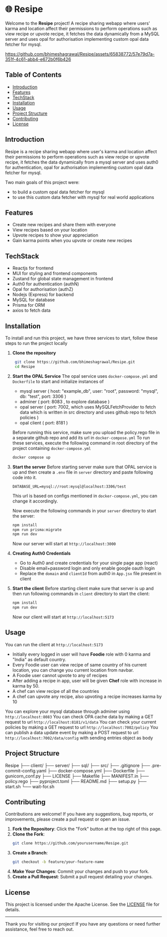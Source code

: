 # 🌐 Resipe

Welcome to the **Resipe** project! A recipe sharing webapp where users' karma and location affect their permissions to perform operations such as view recipe or upvote recipe, it fetches the data dynamically from a MySQL server and uses opal for authorisation implementing custom opal data fetcher for mysql.

https://github.com/bhimeshagrawal/Resipe/assets/65838772/57e79d7a-351f-4c61-abb4-e672b0f6b426

## Table of Contents
- [Introduction](#introduction)
- [Features](#features)
- [TechStack](#techstack)
- [Installation](#installation)
- [Usage](#usage)
- [Project Structure](#project-structure)
- [Contributing](#contributing)
- [License](#license)


## Introduction
Resipe is a recipe sharing webapp where user's karma and location affect their permissions to perform operations such as view recipe or upvote recipe, it fetches the data dynamically from a mysql server and uses auth0 for authentication, opal for authorisation implementing custom opal data fetcher for mysql.

Two main goals of this project were:
- to build a custom opal data fetcher for mysql
- to use this custom data fetcher with mysql for real world applications

## Features
- Create new recipes and share them with everyone
- View recipes based on your location
- Upvote recipes to show your appreciation
- Gain karma points when you upvote or create new recipes

## TechStack
- Reactjs for frontend
- MUI for styling and frontend components
- Zustand for global state management in frontend
- Auth0 for authentication (authN)
- Opal for authorisation (authZ)
- Nodejs (Express) for backend
- MySQL for database
- Prisma for ORM
- axios to fetch data

## Installation
To install and run this project, we have three services to start, follow these steps to run the project locally

1. **Clone the repository**
   ```bash
    git clone https://github.com/bhimeshagrawal/Resipe.git
    cd Resipe
    ```
   
2. **Start the OPAL Service**
   The opal service uses `docker-compose.yml` and `Dockerfile` to start and initialize instances of
   - mysql server ( host: "example_db", user: "root", password: "mysql", db: "test", port: 3306 )
   - adminer ( port: 8083 , to explore database )
   - opal server ( port: 7002, which uses MySQLFetchProvider to fetch data which is written in src directory and uses github repo to fetch policies )
   - opal client ( port: 8181 )

   Before running this service, make sure you upload the policy.rego file in a separate github repo and add its url in `docker-compose.yml`
   To run these services, execute the following command in root directory of the project containing `docker-compose.yml`
   ```bash
   docker compose up
   ```
   
3. **Start the server**
   Before starting server make sure that OPAL service is up and then create a `.env` file in `server` directory and paste following code into it.
   ```
   DATABASE_URL=mysql://root:mysql@localhost:3306/test
   ```
   This url is based on configs mentioned in `docker-compose.yml`, you can change it accordingly.

   Now execute the following commands in your `server` directory to start the server:
   ```bash
   npm install
   npm run prisma:migrate
   npm run dev
   ```
   Now our server will start at `http://localhost:3000`

5. **Creating Auth0 Credentials**
   - Go to Auth0 and create credentials for your single page app (react)
   - Disable email+password login and only enable google oauth login
   - Replace the `domain` and `clientId` from auth0 in `App.jsx` file present in client
   
7. **Start the client**
   Before starting client make sure that server is up and then run following commands in `client` directory to start the client:
   ```bash
   npm install
   npm run dev
   ```
   Now our client will start at `http://localhost:5173`

## Usage

You can run the client at `http://localhost:5173`
- Initially every logged in user will have **Foodie** role with 0 karma and "India" as default country.
- Every Foodie user can view recipe of same country of his current location, you can change you current location from navbar.
- A Foodie user cannot upvote to any of recipes
- After adding a recipe in app, user will be given **Chef** role with increase in karma by 50.
- A chef can view recipe of all the countries
- A chef can upvote any recipe, also upvoting a recipe increases karma by 10

You can explore your mysql database through adminer using `http://localhost:8083`
You can check OPA cache data by making a GET request to url `http://localhost:8181/v1/data`
You can check your current policies by making a GET request to url `http://localhost:7002/policy`
You can publish a data update event by making a POST request to url `http://localhost:7002/data/config` with sending entries object as body

## Project Structure

Resipe
├── client/
├── server/
├── sql/
├── src/
├── .gitignore
├── .pre-commit-config.yaml
├── docker-compose.yml
├── Dockerfile
├── gunicorn_conf.py
├── LICENSE
├── Makefile
├── MANIFEST.in
├── policy.rego
├── pyproject.toml
├── README.md
├── setup.py
├── start.sh
└── wait-for.sh

## Contributing
Contributions are welcome! If you have any suggestions, bug reports, or improvements, please create a pull request or open an issue.

1. **Fork the Repository**: Click the "Fork" button at the top right of this page.
2. **Clone the Fork**: 
    ```bash
    git clone https://github.com/yourusername/Resipe.git
    ```
3. **Create a Branch**:
    ```bash
    git checkout -b feature/your-feature-name
    ```
4. **Make Your Changes**: Commit your changes and push to your fork.
5. **Create a Pull Request**: Submit a pull request detailing your changes.

## License
This project is licensed under the Apache License. See the [LICENSE](LICENSE) file for details.

---

Thank you for visiting our project! If you have any questions or need further assistance, feel free to reach out.

